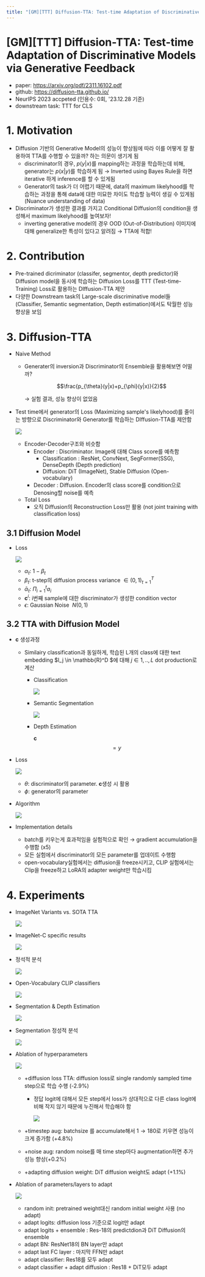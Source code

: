 ```yaml
---
title: "[GM][TTT] Diffusion-TTA: Test-time Adaptation of Discriminative Models via Generative Feedback"
---
```

# [GM][TTT] Diffusion-TTA: Test-time Adaptation of Discriminative Models via Generative Feedback

- paper: https://arxiv.org/pdf/2311.16102.pdf
- github: https://diffusion-tta.github.io/
- NeurIPS 2023 accpeted (인용수: 0회, '23.12.28 기준)
- downstream task: TTT for CLS

# 1. Motivation

- Diffusion 기반의 Generative Model의 성능이 향상됨에 따라 이를 어떻게 잘 활용하여 TTA를 수행할 수 있을까? 하는 의문이 생기게 됨
  - discriminator의 경우, $p(y|x)$를 mapping하는 과정을 학습하는데 비해, generator는 $p(x|y)$를 학습하게 됨 $\to$ Inverted using Bayes Rule을 하면 iterative 하게 inference를 할 수 있게됨
  - Generator의 task가 더 어렵기 때문에, data의 maximum likelyhood를 학습하는 과정을 통해 data에 대한 미묘한 차이도 학습할 능력이 생길 수 있게됨 (Nuance understanding of data)
- Discriminator가 생성한 결과를 가지고 Conditional Diffusion의 condition을 생성해서 maximum likelyhood를 높여보자!
  - inverting generative model의 경우 OOD (Out-of-Distribution) 이미지에 대해 generalize한 특성이 있다고 알려짐 $\to$ TTA에 적합!

# 2. Contribution

- Pre-trained dicriminator (classifer, segmentor, depth predictor)와 Diffusion model을 동시에 학습하는 Diffusion Loss를 TTT (Test-time-Training) Loss로 활용하는 DIffusion-TTA 제안
- 다양한 Downstream task의 Large-scale discriminative model들 (Classifier, Semantic segmentation, Depth estimation)에서도 탁월한 성능 향상을 보임

# 3. Diffusion-TTA

- Naive Method

  - Generater의 inversion과 Discriminator의 Ensemble을 활용해보면 어떨까? 

    $$\frac{p_{\theta}(y|x)+p_{\phi}(y|x)}{2}$$

    $\to$ 실험 결과, 성능 향상이 없었음

- Test time에서 generator의 Loss (Maximizing sample's likelyhood)를 줄이는 방향으로 Discriminator와 Generator를 학습하는 DIffusion-TTA를 제안함

  ![](../images/2023-12-28/image-20231228162508315.png)

  - Encoder-Decoder구조와 비슷함 
    - Encoder : Discriminator. Image에 대해 Class score를 예측함
      - Classification : ResNet, ConvNext, SegFormer(SSG), DenseDepth (Depth prediction)
      - Diffusion: DiT (ImageNet), Stable Diffusion (Open-vocabulary)
    - Decoder : Diffusion. Encoder의 class score를 condition으로 Denosing할 noise를 예측
  - Total Loss
    - 오직 Diffusion의 Reconstruction Loss만 활용 (not joint training with classification loss)

## 3.1 Diffusion Model

- Loss

  ![](../images/2023-12-28/image-20231228163019338.png)

  - $\alpha_t$: $1-\beta_t$
  - $\beta_t$: t-step의 diffusion process variance $\in (0,1)^{T}_{t=1}$
  - $\bar{\alpha}_t$: $\Pi_{i=1}^ta_i$
  - **c**$^i$: i번째 sample에 대한 discriminator가 생성한 condition vector
  - $\epsilon$: Gaussian Noise $~N(0,1)$

  

## 3.2 TTA with Diffusion Model

- **c** 생성과정

  - Similairy classification과 동일하게, 학습된 L개의 class에 대한 text embedding $l_j \in \mathbb{R}^D $에 대해 $j \in {1,..,L}$  dot production로 계산

    - Classification

      ![](../images/2023-12-28/image-20231228163620525.png)

    - Semantic Segmentation

      ![](../images/2023-12-28/image-20231228163541641.png)

    - Depth Estimation

      **c**$$=y$$

- Loss

  ![](../images/2023-12-28/image-20231228163751974.png)

  - $\theta$: discriminator의 parameter. **c**생성 시 활용
  - $\phi$: generator의 parameter

- Algorithm

  ![](../images/2023-12-28/image-20231228163737840.png)

- Implementation details

  - batch를 키우는게 효과적임을 실험적으로 확인 $\to$ gradient accumulation을 수행함 (x5)
  - 모든 실험에서 discriminator의 모든 parameter를 업데이트 수행함
  - open-vocabulary실험에서는 diffusion을 freeze시키고, CLIP 실험에서는 Clip을 freeze하고 LoRA의 adapter weight만 학습시킴

# 4. Experiments

- ImageNet Variants vs. SOTA TTA

  ![](../images/2023-12-28/%EC%8A%A4%ED%81%AC%EB%A6%B0%EC%83%B7%202023-12-28%2021-34-39.png)

- ImageNet-C specific results

  ![](../images/2023-12-28/%EC%8A%A4%ED%81%AC%EB%A6%B0%EC%83%B7%202023-12-28%2021-35-15.png)

- 정석적 분석

  ![](../images/2023-12-28/%EC%8A%A4%ED%81%AC%EB%A6%B0%EC%83%B7%202023-12-28%2021-46-39.png)

- Open-Vocabulary CLIP classifiers

  ![](../images/2023-12-28/%EC%8A%A4%ED%81%AC%EB%A6%B0%EC%83%B7%202023-12-28%2021-35-55.png)

- Segmentation & Depth Estimation

  ![](../images/2023-12-28/%EC%8A%A4%ED%81%AC%EB%A6%B0%EC%83%B7%202023-12-28%2021-36-39.png)

- Segmentation 정성적 분석

  ![](../images/2023-12-28/%EC%8A%A4%ED%81%AC%EB%A6%B0%EC%83%B7%202023-12-28%2021-37-06.png)

- Ablation of hyperparameters

  ![](../images/2023-12-28/%EC%8A%A4%ED%81%AC%EB%A6%B0%EC%83%B7%202023-12-28%2021-37-37.png)

  - +diffusion loss TTA: diffusion loss로 single randomly sampled time step으로 학습 수행 (-2.9%)

    - 정답 logit에 대해서 모든 step에서 loss가 상대적으로 다른 class logit에 비해 작지 않기 때문에 누진해서 학습해야 함

      ![](../images/2023-12-28/%EC%8A%A4%ED%81%AC%EB%A6%B0%EC%83%B7%202023-12-28%2021-40-43.png)

  - +timestep aug: batchsize 를 accumulate해서 $1 \to 180$로 키우면 성능이 크게 증가함 (+4.8%)

  - +noise aug: random noise를 매 time step마다 augmentation하면 추가 성능 향상(+0.2%)

  - +adapting diffusion weight: DiT diffusion weight도 adapt (+1.1%)

- Ablation of parameters/layers to adapt

  ![](../images/2023-12-28/%EC%8A%A4%ED%81%AC%EB%A6%B0%EC%83%B7%202023-12-28%2021-43-31.png)

  - random init: pretrained weight대신 random initial weight 사용 (no adapt)
  - adapt logits: diffusion loss 기준으로 logit만 adapt
  - adapt logits + ensemble : Res-18의 predictdion과 DiT Diffusion의 ensemble
  - adapt BN: ResNet18의 BN layer만 adapt
  - adapt last FC layer : 마지막 FFN만 adapt
  - adapt classifier: Res18를 모두 adapt
  - adapt classifier + adapt diffusion : Res18 + DiT모두 adapt
